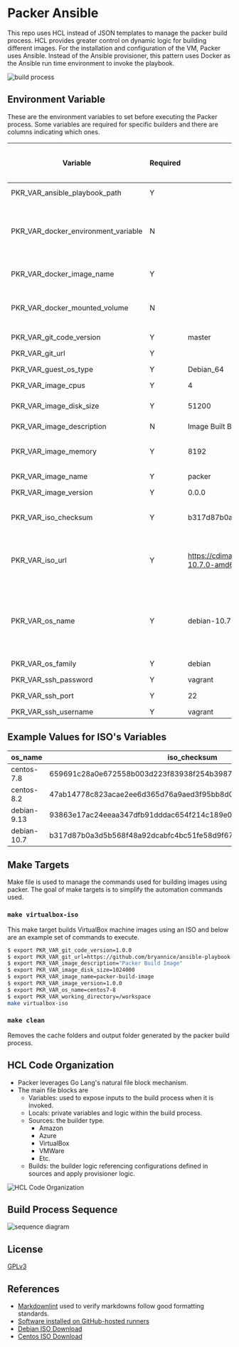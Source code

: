 # Packer Ansible

This repo uses HCL instead of JSON templates to manage the packer build process. HCL provides greater control on dynamic logic for building different images. For the installation and configuration of the VM, Packer uses Ansible. Instead of the Ansible provisioner, this pattern uses Docker as the Ansible run time environment to invoke the playbook.

![build process](assets/build_process.png)

## Environment Variable

These are the environment variables to set before executing the Packer process. Some variables are required for specific builders and there are columns indicating which ones.

| Variable                            | Required   | Default Value                                                                                  | Builder: ephemeral-ansible-agent | Builder: local-ansible-agent | Description                                                                                                                  |
| ----------------------------------- | ---------- | ---------------------------------------------------------------------------------------------- | -------------------------------- | ---------------------------- | ---------------------------------------------------------------------------------------------------------------------------- |
| PKR_VAR_ansible_playbook_path       | Y          |                                                                                                |                                  | X                            | Ansible playbook path.                                                                                                       |
| PKR_VAR_docker_environment_variable | N          |                                                                                                | X                                | X                            | Environment variable used by docker. Format is '--env COOL_VAR1=VALUE1 --env COOL_VAR2=VALUE2'                               |
| PKR_VAR_docker_image_name           | Y          |                                                                                                | X                                | X                            | Docker image with the Ansible runtime environment.                                                                           |
| PKR_VAR_docker_mounted_volume       | N          |                                                                                                | X                                | X                            | Mount volumes needed to support the Ansible playbook process.                                                                |
| PKR_VAR_git_code_version            | Y          | master                                                                                         | X                                | X                            | Code version to use (branch or tag).                                                                                         |
| PKR_VAR_git_url                     | Y          |                                                                                                | X                                | X                            | Git repo URL.                                                                                                                |
| PKR_VAR_guest_os_type               | Y          | Debian_64                                                                                      | X                                | X                            | The guest OS type being installed.                                                                                           |
| PKR_VAR_image_cpus                  | Y          | 4                                                                                              | X                                | X                            | Image CPUs setting.                                                                                                          |
| PKR_VAR_image_disk_size             | Y          | 51200                                                                                          | X                                | X                            | Image disk size where the number value represents MB.                                                                        |
| PKR_VAR_image_description           | N          | Image Built By Packer                                                                          | X                                | X                            | Image description.                                                                                                           | 
| PKR_VAR_image_memory                | Y          | 8192                                                                                           | X                                | X                            | Image memory settings and the number value is in MB.                                                                         |
| PKR_VAR_image_name                  | Y          | packer                                                                                         | X                                | X                            | Image name.                                                                                                                  |
| PKR_VAR_image_version               | Y          | 0.0.0                                                                                          | X                                | X                            | Image semantic version built.                                                                                                |
| PKR_VAR_iso_checksum                | Y          | b317d87b0a3d5b568f48a92dcabfc4bc51fe58d9f67ca13b013f1b8329d1306d                               | X                                | X                            | The checksum for the ISO file or virtual hard drive file.                                                                    |
| PKR_VAR_iso_url                     | Y          | https://cdimage.debian.org/cdimage/release/10.7.0/amd64/iso-cd/debian-10.7.0-amd64-netinst.iso | X                                | X                            | A URL to the ISO containing the installation image or virtual hard drive (VHD or VHDX) file to clone.                        |
| PKR_VAR_os_name                     | Y          | debian-10.7                                                                                    | X                                | X                            | The OS name the packer build process create image from. Acceptable values centos7-8, centos8-2, debian9-13, and debian10-05. |
| PKR_VAR_os_family                   | Y          | debian                                                                                         | X                                | X                            | OS family of the system.                                                                                                     | 
| PKR_VAR_ssh_password                | Y          | vagrant                                                                                        | X                                | X                            | Password to use.                                                                                                             |
| PKR_VAR_ssh_port                    | Y          | 22                                                                                             | X                                | X                            | The port to connect to SSH.                                                                                                  |
| PKR_VAR_ssh_username                | Y          | vagrant                                                                                        | X                                | X                            | Username to use.                                                                                                             |

## Example Values for ISO's Variables

| os_name     | iso_checksum                                                     | iso_url                                                                                        | os_family | guest_os_type |
| ----------- | ---------------------------------------------------------------- | ---------------------------------------------------------------------------------------------- | --------- | ------------- |
| centos-7.8  | 659691c28a0e672558b003d223f83938f254b39875ee7559d1a4a14c79173193 | http://mirrors.ocf.berkeley.edu/centos/7.8.2003/isos/x86_64/CentOS-7-x86_64-Minimal-2003.iso   | redhat    | RedHat_64     |
| centos-8.2  | 47ab14778c823acae2ee6d365d76a9aed3f95bb8d0add23a06536b58bb5293c0 | http://mirrors.ocf.berkeley.edu/centos/8.2.2004/isos/x86_64/CentOS-8.2.2004-x86_64-minimal.iso | redhat    | RedHat_64     |
| debian-9.13 | 93863e17ac24eeaa347dfb91dddac654f214c189e0379d7c28664a306e0301e7 | https://cdimage.debian.org/cdimage/archive/9.13.0/amd64/iso-cd/debian-9.13.0-amd64-netinst.iso | debian    | Debian_64     |
| debian-10.7 | b317d87b0a3d5b568f48a92dcabfc4bc51fe58d9f67ca13b013f1b8329d1306d | https://cdimage.debian.org/cdimage/release/10.7.0/amd64/iso-cd/debian-10.7.0-amd64-netinst.iso | debian    | Debian_64     |

## Make Targets

Make file is used to manage the commands used for building images using packer. The goal of make targets is to simplify the automation commands used.

### `make virtualbox-iso`

This make target builds VirtualBox machine images using an ISO and below are an example set of commands to execute.

```bash
$ export PKR_VAR_git_code_version=1.0.0
$ export PKR_VAR_git_url=https://github.com/bryannice/ansible-playbook-denodo-solution-manager.git
$ export PKR_VAR_image_description="Packer Build Image"
$ export PKR_VAR_image_disk_size=1024000
$ export PKR_VAR_image_name=packer-build-image
$ export PKR_VAR_image_version=1.0.0
$ export PKR_VAR_os_name=centos7-8
$ export PKR_VAR_working_directory=/workspace
make virtualbox-iso
```

### `make clean`

Removes the cache folders and output folder generated by the packer build process.

## HCL Code Organization

- Packer leverages Go Lang's natural file block mechanism.
- The main file blocks are
    - Variables: used to expose inputs to the build process when it is invoked.
    - Locals: private variables and logic within the build process.
    - Sources: the builder type.
        - Amazon
        - Azure
        - VirtualBox
        - VMWare
        - Etc.
    - Builds: the builder logic referencing configurations defined in sources and apply provisioner logic.

![HCL Code Organization](assets/hcl_code_organization.png)

## Build Process Sequence

![sequence diagram](assets/sequence_diagram.png)

## License

[GPLv3](LICENSE)

## References

* [Markdownlint](https://dlaa.me/markdownlint/) used to verify markdowns follow good formatting standards.
* [Software installed on GitHub-hosted runners](https://github.com/actions/virtual-environments/blob/master/images/linux/Ubuntu2004-README.md)
* [Debian ISO Download](https://cdimage.debian.org/cdimage/archive/)
* [Centos ISO Download](https://www.centos.org/download/)
